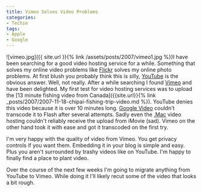 ```yaml
---
title: Vimeo Solves Video Problems
categories:
- Techie
tags:
- Apple
- Google
---
```


![vimeo.jpg]({{ site.url }}{% link /assets/posts/2007/vimeo1.jpg %})I have been searching for a good video hosting service for a while. Something that solves my online video problems like [Flickr](http://www.flickr.com/) solves my online photo problems. At first blush you probably think this is silly, [YouTube](http://www.youtube.com/) is the obvious answer. Well, not really.
After a while searching I found [Vimeo](http://www.vimeo.com/) and have been delighted. My first test for video hosting services was to upload the [13 minute fishing video from Canada]({{site.url}}{% link _posts/2007/2007-11-18-chipai-fishing-trip-video.md %}). YouTube denies this video because it is over 10 minutes long. [Google Video](http://video.google.com/) couldn't transcode it to Flash after several attempts. Sadly even the [.Mac](http://www.mac.com/WebObjects/Welcome) video hosting couldn't reliably receive the upload from iMovie (sad). Vimeo on the other hand took it with ease and got it transcoded on the first try.

I'm very happy with the quality of video from Vimeo. You get privacy controls if you want them. Embedding it in your blog is simple and easy. Plus you aren't surrounded by trashy videos like on YouTube. I'm happy to finally find a place to plant video.

Over the course of the next few weeks I'm going to migrate anything from YouTube to Vimeo. While doing it I'll likely recut some of the video that looks a bit rough.
